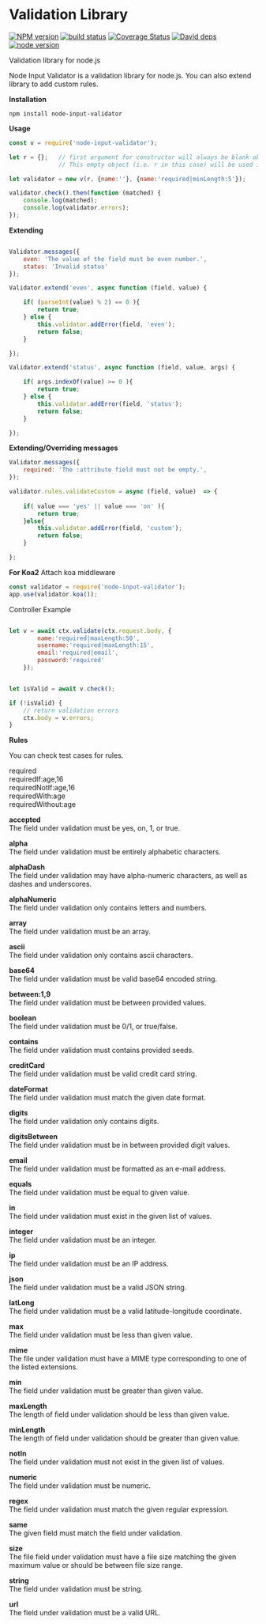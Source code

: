 Validation Library
==================
[![NPM version][npm-image]][npm-url]
[![build status][travis-image]][travis-url]
[![Coverage Status](https://coveralls.io/repos/github/artisangang/node-input-validator/badge.svg?branch=master)](https://coveralls.io/github/artisangang/node-input-validator?branch=master)
[![David deps][david-image]][david-url]
[![node version][node-image]][node-url]

[travis-image]: https://api.travis-ci.org/artisangang/node-input-validator.svg?branch=master
[travis-url]: https://travis-ci.org/artisangang/node-input-validator

[david-image]: https://david-dm.org/artisangang/node-input-validator.svg?style=flat-square
[david-url]: https://david-dm.org/artisangang/node-input-validator

[npm-image]: https://img.shields.io/npm/v/node-input-validator.svg?style=flat-square
[npm-url]: https://npmjs.org/package/node-input-validator
[node-image]: https://img.shields.io/badge/node.js-%3E=_7.6-green.svg?style=flat-square
[node-url]: http://nodejs.org/download/



Validation library for node.js


Node Input Validator is a validation library for node.js. You can also extend library to add custom rules.

**Installation**

```npm install node-input-validator```

**Usage**
```javascript
const v = require('node-input-validator');

let r = {};   // first argument for constructor will always be blank object 
              // This empty object (i.e. r in this case) will be used in future

let validator = new v(r, {name:''}, {name:'required|minLength:5'});

validator.check().then(function (matched) {
	console.log(matched);
	console.log(validator.errors);
});
```

**Extending**

```javascript

Validator.messages({
    even: 'The value of the field must be even number.',
    status: 'Invalid status'
});

Validator.extend('even', async function (field, value) {

    if( (parseInt(value) % 2) == 0 ){
		return true;
    } else {
        this.validator.addError(field, 'even');
        return false;
    }

});

Validator.extend('status', async function (field, value, args) {

    if( args.indexOf(value) >= 0 ){
		return true;
    } else {
        this.validator.addError(field, 'status');
        return false;
    }

});

```

**Extending/Overriding messages**
```javascript
Validator.messages({
    required: 'The :attribute field must not be empty.',
});
```

```javascript
validator.rules.validateCustom = async (field, value)  => {
	    	
    if( value === 'yes' || value === 'on' ){
        return true;
    }else{
        this.validator.addError(field, 'custom');
        return false;
    }

};
```

**For Koa2**
Attach koa middleware
```javascript
const validator = require('node-input-validator');
app.use(validator.koa());
```
Controller Example
```javascript

let v = await ctx.validate(ctx.request.body, {
		name:'required|maxLength:50', 
		username:'required|maxLength:15',
		email:'required|email',
		password:'required'
	});


let isValid = await v.check();

if (!isValid) {
	// return validation errors
	ctx.body = v.errors;
}

```

**Rules**

You can check test cases for rules.

required  
requiredIf:age,16  
requiredNotIf:age,16  
requiredWith:age  
requiredWithout:age  

**accepted**  
The field under validation must be yes, on, 1, or true.

**alpha**  
The field under validation must be entirely alphabetic characters.

**alphaDash**  
The field under validation may have alpha-numeric characters, as well as dashes and underscores.

**alphaNumeric**  
The field under validation only contains letters and numbers.

**array**  
The field under validation must be an array.

**ascii**  
The field under validation only contains ascii characters.

**base64**  
The field under validation must be valid base64 encoded string.

**between:1,9**  
The field under validation must be between provided values.

**boolean**  
The field under validation must be 0/1, or true/false.

**contains**  
The field under validation must contains provided seeds.

**creditCard**  
The field under validation must be valid credit card string.

**dateFormat**  
The field under validation must match the given date format.

**digits**  
The field under validation only contains digits.

**digitsBetween**  
The field under validation must be in between provided digit values.

**email**  
The field under validation must be formatted as an e-mail address.

**equals**  
The field under validation must be equal to given value.

**in**  
The field under validation must exist in the given list of values.

**integer**  
The field under validation must be an integer.

**ip**  
The field under validation must be an IP address.

**json**   
The field under validation must be a valid JSON string.

**latLong**   
The field under validation must be a valid latitude-longitude coordinate.

**max**  
The field under validation must be less than given value.

**mime**  
The file under validation must have a MIME type corresponding to one of the listed extensions.

**min**   
The field under validation must be greater than given value.

**maxLength**   
The length of field under validation should be less than given value.

**minLength**  
The length of field under validation  should be greater than given value.

**notIn**  
The field under validation must not exist in the given list of values.

**numeric**  
The field under validation must be numeric.

**regex**  
The field under validation must match the given regular expression.

**same**  
The given field must match the field under validation.

**size**  
The file field  under validation must have a file size matching the given maximum value or should be between file size range.

**string**  
The field under validation must be string.

**url**  
The field under validation must be a valid URL.
